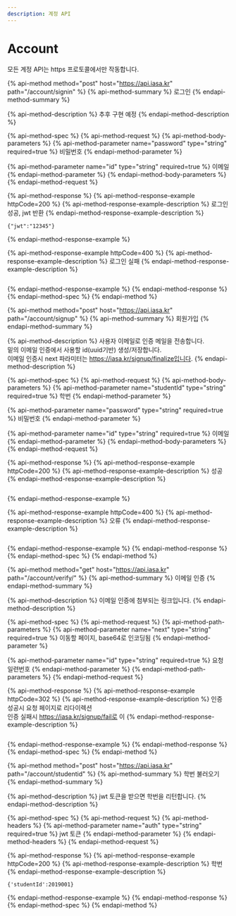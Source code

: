 ```yaml
---
description: 계정 API
---
```


# Account

모든 계정 API는 https 프로토콜에서만 작동합니다.

{% api-method method="post" host="https://api.iasa.kr" path="/account/signin" %}
{% api-method-summary %}
로그인
{% endapi-method-summary %}

{% api-method-description %}
추후 구현 예정
{% endapi-method-description %}

{% api-method-spec %}
{% api-method-request %}
{% api-method-body-parameters %}
{% api-method-parameter name="password" type="string" required=true %}
비밀번호
{% endapi-method-parameter %}

{% api-method-parameter name="id" type="string" required=true %}
이메일
{% endapi-method-parameter %}
{% endapi-method-body-parameters %}
{% endapi-method-request %}

{% api-method-response %}
{% api-method-response-example httpCode=200 %}
{% api-method-response-example-description %}
로그인 성공, jwt 반환
{% endapi-method-response-example-description %}

```
{"jwt":"12345"}
```
{% endapi-method-response-example %}

{% api-method-response-example httpCode=400 %}
{% api-method-response-example-description %}
로그인 실패
{% endapi-method-response-example-description %}

```

```
{% endapi-method-response-example %}
{% endapi-method-response %}
{% endapi-method-spec %}
{% endapi-method %}

{% api-method method="post" host="https://api.iasa.kr" path="/account/signup" %}
{% api-method-summary %}
회원가입
{% endapi-method-summary %}

{% api-method-description %}
사용자 이메일로 인증 메일을 전송합니다.  
밑의 이메일 인증에서 사용할 id\(uuid기반\) 생성/저장합니다.  
이메일 인증시 next 파라미터는 https://iasa.kr/signup/finalize입니다.
{% endapi-method-description %}

{% api-method-spec %}
{% api-method-request %}
{% api-method-body-parameters %}
{% api-method-parameter name="studentId" type="string" required=true %}
학번
{% endapi-method-parameter %}

{% api-method-parameter name="password" type="string" required=true %}
비밀번호
{% endapi-method-parameter %}

{% api-method-parameter name="id" type="string" required=true %}
이메일
{% endapi-method-parameter %}
{% endapi-method-body-parameters %}
{% endapi-method-request %}

{% api-method-response %}
{% api-method-response-example httpCode=200 %}
{% api-method-response-example-description %}
성공
{% endapi-method-response-example-description %}

```

```
{% endapi-method-response-example %}

{% api-method-response-example httpCode=400 %}
{% api-method-response-example-description %}
오류
{% endapi-method-response-example-description %}

```

```
{% endapi-method-response-example %}
{% endapi-method-response %}
{% endapi-method-spec %}
{% endapi-method %}

{% api-method method="get" host="https://api.iasa.kr" path="/account/verify/" %}
{% api-method-summary %}
이메일 인증
{% endapi-method-summary %}

{% api-method-description %}
이메일 인증에 첨부되는 링크입니다.
{% endapi-method-description %}

{% api-method-spec %}
{% api-method-request %}
{% api-method-path-parameters %}
{% api-method-parameter name="next" type="string" required=true %}
이동할 페이지, base64로 인코딩됨
{% endapi-method-parameter %}

{% api-method-parameter name="id" type="string" required=true %}
요청 일련번호
{% endapi-method-parameter %}
{% endapi-method-path-parameters %}
{% endapi-method-request %}

{% api-method-response %}
{% api-method-response-example httpCode=302 %}
{% api-method-response-example-description %}
인증 성공시 요청 페이지로 리다이렉션  
인증 실패시 https://iasa.kr/signup/fail로 이
{% endapi-method-response-example-description %}

```

```
{% endapi-method-response-example %}
{% endapi-method-response %}
{% endapi-method-spec %}
{% endapi-method %}

{% api-method method="post" host="https://api.iasa.kr" path="/account/studentid" %}
{% api-method-summary %}
학번 불러오기
{% endapi-method-summary %}

{% api-method-description %}
jwt 토큰을 받으면 학번을 리턴합니다.
{% endapi-method-description %}

{% api-method-spec %}
{% api-method-request %}
{% api-method-headers %}
{% api-method-parameter name="auth" type="string" required=true %}
jwt 토큰
{% endapi-method-parameter %}
{% endapi-method-headers %}
{% endapi-method-request %}

{% api-method-response %}
{% api-method-response-example httpCode=200 %}
{% api-method-response-example-description %}
학번
{% endapi-method-response-example-description %}

```
{'studentId':2019001}
```
{% endapi-method-response-example %}
{% endapi-method-response %}
{% endapi-method-spec %}
{% endapi-method %}


